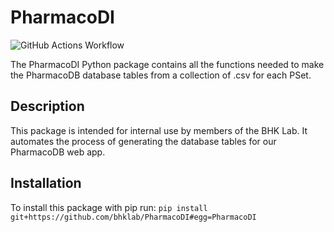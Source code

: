 # PharmacoDI

![GitHub Actions Workflow](https://github.com/bhklab/PharmacoDI/workflows/Python%package/badge.svg)

The PharmacoDI Python package contains all the functions needed to make the PharmacoDB database tables from a collection of .csv for each PSet.

## Description

This package is intended for internal use by members of the BHK Lab. 
It automates the process of generating the database tables for our PharmacoDB web app.

## Installation

To install this package with pip run:
`pip install git+https://github.com/bhklab/PharmacoDI#egg=PharmacoDI`
